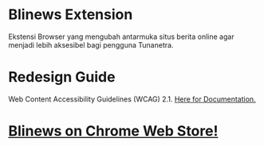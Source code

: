 # Blinews Extension
Ekstensi Browser yang mengubah antarmuka situs berita online agar menjadi lebih aksesibel bagi pengguna Tunanetra.

# Redesign Guide
Web Content Accessibility Guidelines (WCAG) 2.1. [Here for Documentation.](https://www.w3.org/TR/WCAG21/)

# [Blinews on Chrome Web Store!](https://chrome.google.com/webstore/detail/blinews/ffggocpapijmbopjfloeijekkhiaaido)
